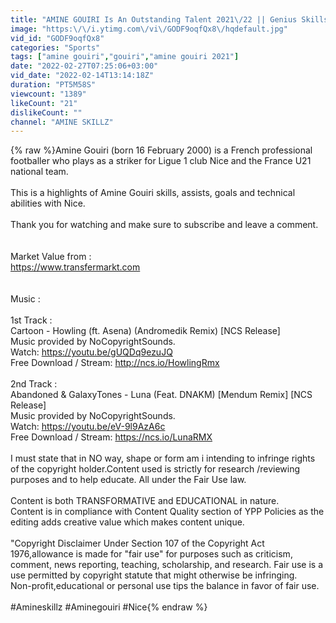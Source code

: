 ```yaml
---
title: "AMINE GOUIRI Is An Outstanding Talent 2021\/22 || Genius Skills, Goals and Assists."
image: "https:\/\/i.ytimg.com\/vi\/GODF9oqfQx8\/hqdefault.jpg"
vid_id: "GODF9oqfQx8"
categories: "Sports"
tags: ["amine gouiri","gouiri","amine gouiri 2021"]
date: "2022-02-27T07:25:06+03:00"
vid_date: "2022-02-14T13:14:18Z"
duration: "PT5M58S"
viewcount: "1389"
likeCount: "21"
dislikeCount: ""
channel: "AMINE SKILLZ"
---
```

{% raw %}Amine Gouiri (born 16 February 2000) is a French professional footballer who plays as a striker for Ligue 1 club Nice and the France U21 national team.<br /><br />This is a highlights of Amine Gouiri skills, assists, goals and technical abilities with Nice.<br /><br />Thank you for watching and make sure to subscribe and leave a comment.<br /><br /><br />Market Value from :<br /><a rel="nofollow" target="blank" href="https://www.transfermarkt.com">https://www.transfermarkt.com</a><br /><br /><br />Music :<br /><br />1st Track :<br />Cartoon - Howling (ft. Asena) (Andromedik Remix) [NCS Release]<br />Music provided by NoCopyrightSounds.<br />Watch: <a rel="nofollow" target="blank" href="https://youtu.be/gUQDq9ezuJQ">https://youtu.be/gUQDq9ezuJQ</a><br />Free Download / Stream: <a rel="nofollow" target="blank" href="http://ncs.io/HowlingRmx">http://ncs.io/HowlingRmx</a><br /><br />2nd Track :<br />Abandoned &amp; GalaxyTones - Luna (Feat. DNAKM) [Mendum Remix] [NCS Release]<br />Music provided by NoCopyrightSounds.<br />Watch: <a rel="nofollow" target="blank" href="https://youtu.be/eV-9l9AzA6c">https://youtu.be/eV-9l9AzA6c</a><br />Free Download / Stream: <a rel="nofollow" target="blank" href="https://ncs.io/LunaRMX">https://ncs.io/LunaRMX</a><br /><br />I must state that in NO way, shape or form am i intending to infringe rights of the copyright holder.Content used is strictly for research /reviewing purposes and to help educate. All under the Fair Use law.<br /><br />Content is both TRANSFORMATIVE and EDUCATIONAL in nature.<br />Content is in compliance with Content Quality section of YPP Policies as the editing adds creative value which makes content unique.<br /><br />&quot;Copyright Disclaimer Under Section 107 of the Copyright Act 1976,allowance is made for &quot;fair use&quot; for purposes such as criticism, comment, news reporting, teaching, scholarship, and research. Fair use is a use permitted by copyright statute that might otherwise be infringing.<br />Non-profit,educational or personal use tips the balance in favor of fair use.<br /><br />#Amineskillz #Aminegouiri #Nice{% endraw %}

